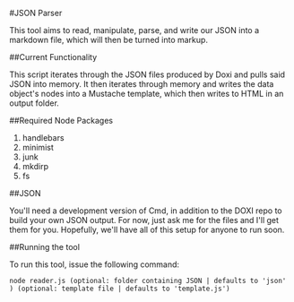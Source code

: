 #JSON Parser

This tool aims to read, manipulate, parse, and write our JSON into a markdown file, which will then be turned
into markup.

##Current Functionality

This script iterates through the JSON files produced by Doxi and pulls said JSON
into memory.  It then iterates through memory and writes the data object's nodes
into a Mustache template, which then writes to HTML in an output folder.

##Required Node Packages

1. handlebars
2. minimist
3. junk
4. mkdirp
5. fs

##JSON

You'll need a development version of Cmd, in addition to the DOXI repo to build your own JSON output.  For now, just ask
me for the files and I'll get them for you.  Hopefully, we'll have all of this setup for anyone to run soon.

##Running the tool

To run this tool, issue the following command:
 
`node reader.js (optional: folder containing JSON | defaults to 'json' ) (optional: template file | defaults to 'template.js')`




